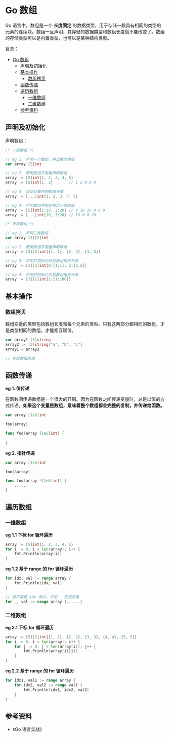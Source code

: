 # Go 数组

Go 语言中，数组是一个 **长度固定** 的数据类型，用于存储一段具有相同的类型的元素的连续块。数组一旦声明，其存储的数据类型和数组长度就不能改变了。数组的存储类型可以是内置类型，也可以是某种结构类型。

目录：

- [Go 数组](#go-数组)
  - [声明及初始化](#声明及初始化)
  - [基本操作](#基本操作)
    - [数组拷贝](#数组拷贝)
  - [函数传递](#函数传递)
  - [遍历数组](#遍历数组)
    - [一维数组](#一维数组)
    - [二维数组](#二维数组)
  - [参考资料](#参考资料)

## 声明及初始化

声明数组：

```go
/* 一维数组 */

// eg 1. 声明一个数组，并设置为零值
var array [5]int

// eg 2. 使用数组字面量声明数组
array := [5]int{1, 2, 3, 4, 5}
array := [5]int{1, 2}       // 1 2 0 0 0

// eg 3. 自动计算声明数组长度
array := [...]int{1, 2, 3, 4, 5}

// eg 4. 声明数组并指定特定元素的值
array := [5]int{1:10, 2:20} // 0 10 20 0 0 0
array := [...]int{10, 3:20} // 10 0 0 20

/* 多维数组 */

// eg 1. 声明二维数组
var array [3][2]int

// eg 2. 使用数组字面量声明数组
array := [3][2]int{{1, 1}, {2, 2}, {3, 3}}

// eg 3. 声明并初始化外层数组指定元素
array := [3][2]int{0:{1,1}, 2:{2,2}}

// eg 4. 声明并初始化内层数组指定元素
array := [3][2]int{1:{1:100}}
```

## 基本操作

### 数组拷贝

数组变量的类型包括数组长度和每个元素的类型。只有这两部分都相同的数组，才是类型相同的数组，才能相互赋值。

```go
var array1 [3]string
array2 := [3]string{"a", "b", "c"}
array1 = array2

// 多维数组同理
```

## 函数传递

**eg 1. 值传递**

在函数间传递数组是一个很大的开销。因为在函数之间传递变量时，总是以值的方式传递，**如果这个变量是数组，意味着整个数组都会完整的复制，并传递给函数。**

```go
var array [1e6]int

foo(array)

func foo(array [1e6]int) {
    ......
}
```

**eg 2. 指针传递**

```go
var array [1e6]int

foo(&array)

func foo(array *[1e6]int) {
    ......
}
```

## 遍历数组

### 一维数组

**eg 1.1 下标 for 循环遍历**

```go
array := [5]int{1, 2, 3, 4, 5}
for i := 0; i < len(array); i++ {
    fmt.Println(array[i])
}
```

**eg 1.2 基于 range 的 for 循环遍历**

```go
for idx, val := range array {
    fmt.Println(idx, val)
}

// 若不需要 idx 索引，可用 _ 形式忽略
for _, val := range array {......}
```

### 二维数组

**eg 2.1 下标 for 循环遍历**

```go
array := [5][2]int{{1, 1}, {2, 2}, {3, 3}, {4, 4}, {5, 5}}
for i := 0; i < len(array); i++ {
	for j := 0; j < len(array[i]); j++ {
		fmt.Println(array[i][j])
	}
}
```

**eg 2.2 基于 range 的 for 循环遍历**

```go
for idx1, val1 := range array {
	for idx2, val2 := range val1 {
		fmt.Println(idx1, idx2, val2)
	}
}
```

## 参考资料

* 《Go 语言实战》
